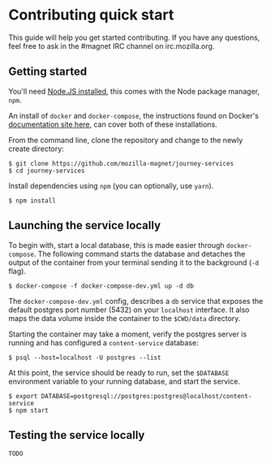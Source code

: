 # Contributing quick start

This guide will help you get started contributing.  If you have any questions,
feel free to ask in the #magnet IRC channel on irc.mozilla.org.

## Getting started

You'll need [Node.JS installed](https://nodejs.org/en/download/), this comes
with the Node package manager, `npm`.

An install of `docker` and `docker-compose`, the instructions found on Docker's
[documentation site here](https://docs.docker.com/compose/install/), can cover
both of these installations.

From the command line, clone the repository and change to the newly create directory:

```
$ git clone https://github.com/mozilla-magnet/journey-services
$ cd journey-services
```

Install dependencies using `npm` (you can optionally, use `yarn`).

```
$ npm install
```

## Launching the service locally

To begin with, start a local database, this is made easier through
`docker-compose`. The following command starts the database and detaches the
output of the container from your terminal sending it to the background (`-d`
flag).

```
$ docker-compose -f docker-compose-dev.yml up -d db
```

The `docker-compose-dev.yml` config, describes a `db` service that exposes the
default postgres port number (5432) on your `localhost` interface. It also maps the data
volume inside the container to the `$CWD/data` directory.

Starting the container may take a moment, verify the postgres server is running
and has configured a `content-service` database:

```
$ psql --host=localhost -U postgres --list
```

At this point, the service should be ready to run, set the `$DATABASE`
environment variable to your running database, and start the service.

```
$ export DATABASE=postgresql://postgres:postgres@localhost/content-service
$ npm start
```

## Testing the service locally

`TODO`
